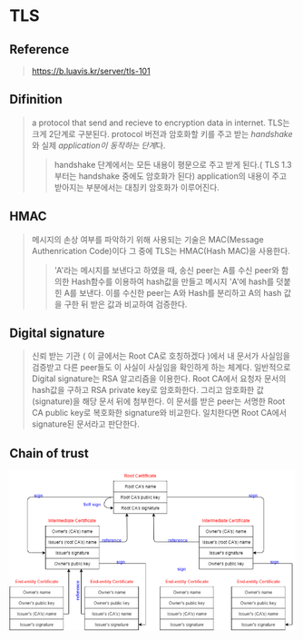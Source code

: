 # TLS
## Reference
> https://b.luavis.kr/server/tls-101
## Difinition
> a protocol that send and recieve to encryption data in internet.
> TLS는 크게 2단계로 구분된다. protocol 버전과 암호화할 키를 주고 받는 *handshake*와 실제 *application이 동작하는 단계*다.
>> handshake 단계에서는 모든 내용이 평문으로 주고 받게 된다.( TLS 1.3 부터는 handshake 중에도 암호화가 된다)
>> application의 내용이 주고 받아지는 부분에서는 대칭키 암호화가 이루어진다.
## HMAC
> 메시지의 손상 여부를 파악하기 위해 사용되는 기술은 MAC(Message Authenrication Code)이다
> 그 중에 TLS는 HMAC(Hash MAC)을 사용한다.
>> 'A'라는 메시지를 보낸다고 하였을 때, 송신 peer는 A를 수신 peer와 함의한 Hash함수를 이용하여 hash값을 만들고 메시지 'A'에 hash를 덧붙힌 A를 보낸다. 이를 수신한 peer는 A와 Hash를 분리하고 A의 hash 값을 구한 뒤 받은 값과 비교하여 검증한다.
## Digital signature
> 신뢰 받는 기관 ( 이 글에서는 Root CA로 호칭하겠다 )에서 내 문서가 사실임을 검증받고 다른 peer들도 이 사실이 사실임을 확인하게 하는 체계다.
> 일반적으로 Digital signature는 RSA 알고리즘을 이용한다. Root CA에서 요청자 문서의 hash값을 구하고 RSA private key로 암호화한다. 그리고 암호화한 값(signature)을 해당 문서 뒤에 첨부한다. 이 문서를 받은 peer는 서명한 Root CA public key로 복호화한 signature와 비교한다. 일치한다면 Root CA에서 signature된 문서라고 판단한다.

## Chain of trust
 ![](images/ChainOfTrust.png)
